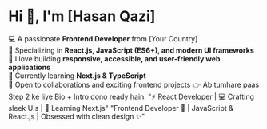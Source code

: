 # Hi 👋, I'm [Hasan Qazi]  

💻 A passionate **Frontend Developer** from [Your Country]  
🚀 Specializing in **React.js, JavaScript (ES6+), and modern UI frameworks**  
🎨 I love building **responsive, accessible, and user-friendly web applications**  
🌱 Currently learning **Next.js & TypeScript**  
🤝 Open to collaborations and exciting frontend projects
👉 Ab tumhare paas Step 2 ke liye Bio + Intro dono ready hain.
"⚡ React Developer | 💻 Crafting sleek UIs | 🌱 Learning Next.js"  "Frontend Developer 🚀 | JavaScript &amp; React.js | Obsessed with clean design ✨"
